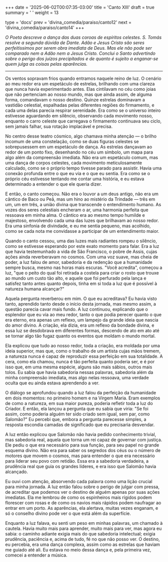 +++
date = '2025-06-02T00:07:35-03:00'
title = 'Canto XIII'
draft = true
summary = ' '
weight = 13

type = 'docs'
prev = 'divina_comedia/paraiso/canto12'
next = 'divina_comedia/paraiso/canto14'
+++

_O Poeta descreve a dança das duas coroas de espíritos celestes. S. Tomás resolve a segunda dúvida de Dante. Adão e Jesus Cristo são seres perfeitíssimos por serem obra imediata de Deus. Mas ele não pode ser comparado nem a Adão nem a Jesus Cristo. Conclui o Santo advertindo sobre o perigo dos juízos precipitados e de quanto é sujeito a enganar-se quem julga as coisas pelas aparências._

---

Os ventos sopravam frios quando entramos naquele reino de luz. O cenário ao meu redor era um espetáculo de estrelas, brilhando com uma clareza que nunca havia experimentado antes. Elas cintilavam no céu como joias que não pertenciam ao nosso mundo, mas que ainda assim, de alguma forma, comandavam o nosso destino. Quinze estrelas dominavam a vastidão celestial, espalhadas pelas diferentes regiões do firmamento, e cada uma delas parecia respirar serenidade. Era como se o universo inteiro estivesse aguardando em silêncio, observando cada movimento nosso, enquanto o carro celeste que carregava o firmamento continuava seu ciclo, sem jamais falhar, sua rotação implacável e precisa.

No centro desse teatro cósmico, algo chamava minha atenção — o brilho incomum de uma constelação, como se duas figuras celestes se sobrepusessem em um espetáculo de dança. As estrelas dançavam ao redor de um ponto fixo, desenhando no céu um símbolo, um mapa para algo além da compreensão imediata. Não era um espetáculo comum, mas uma dança de corpos celestes, cada movimento meticulosamente calculado, como se o próprio tempo tivesse parado para assistir. Havia uma conexão profunda entre o que eu via e o que eu sentia. Era como se o próprio céu estivesse tentando me contar uma história, e eu estava determinado a entender o que ele queria dizer.

E então, o canto começou. Não era o louvor a um deus antigo, não era um cântico de Baco ou Peã, mas um hino ao mistério da Trindade — três em um, um em três, a união divina que transcende o entendimento humano. As vozes dos seres celestiais encheram o ar, uma harmonia perfeita que ressoava em minha alma. O cântico era ao mesmo tempo humilde e majestoso, envolvendo cada uma das luzes que brilhavam ao nosso redor. Era uma sinfonia de divindade, e eu me sentia pequeno, mas acolhido, como se cada nota me convidasse a participar de um entendimento maior.

Quando o canto cessou, uma das luzes mais radiantes rompeu o silêncio, como se estivesse esperando por este exato momento para falar. Era a luz que havia testemunhado a vida de São Francisco, o pobre de Assis, cujas ações ainda reverberavam no cosmos. Com uma voz suave, mas cheia de poder, a luz falou de amor, sabedoria e da redenção que a humanidade sempre busca, mesmo nas horas mais escuras. "Você acredita", começou a luz, "que o peito do qual foi retirada a costela para criar o rosto que trouxe ao mundo um custo tão alto, e aquele que foi perfurado pela lança e satisfez tanto antes quanto depois, tinha em si toda a luz que é possível à natureza humana alcançar?"

Aquela pergunta reverberou em mim. O que eu acreditava? Eu havia visto tanto, aprendido tanto desde o início desta jornada, mas mesmo assim, a questão parecia cavar mais fundo. A luz continuou, explicando que o esplendor que eu via ao meu redor, tanto o que podia perecer quanto o que era eterno, era apenas um reflexo, um lampejo da grande ideia que nascia do amor divino. A criação, ela dizia, era um reflexo da bondade divina, e essa luz se desdobrava em diferentes formas, descendo de ato em ato até se tornar algo tão fugaz quanto os eventos que moldam o mundo mortal.

Ela explicou que tudo ao nosso redor, toda a criação, era moldada por uma ideia superior, mas que, como o trabalho de um artista cujas mãos tremem, a natureza nunca é capaz de reproduzir essa perfeição em sua totalidade. A cera, como ela chamou, nunca é tão perfeita quanto poderia ser, e é por isso que, em uma mesma espécie, alguns são mais sábios, outros mais tolos. Eu sabia que havia sabedoria nessas palavras, sabedoria além da minha compreensão imediata, mas algo nelas ressoava, uma verdade oculta que eu ainda estava aprendendo a ver.

O diálogo se aprofundou quando a luz falou da perfeição da humanidade em dois momentos: no primeiro homem e na Virgem Maria. Eram exemplos de como a natureza, em sua maior pureza, poderia refletir toda a luz do Criador. E então, ela lançou a pergunta que eu sabia que viria: "Se foi assim, como poderia alguém ter sido criado sem igual, sem par, como Salomão?" Eu percebi que, embora a pergunta parecesse simples, a resposta escondia camadas de significado que eu precisaria desvendar.

A luz então explicou que Salomão não havia pedido conhecimento trivial, mas sabedoria real, aquela que torna um rei capaz de governar com justiça. Ele pediu o que era necessário para sua função, para seu papel no grande esquema divino. Não era para saber os segredos dos céus ou o número de motores que movem o cosmos, mas para entender o que era necessário para liderar seu povo com retidão. Essa era a sabedoria verdadeira, a prudência real que guia os grandes líderes, e era isso que Salomão havia alcançado.

Eu ouvi com atenção, absorvendo cada palavra como uma lição crucial para minha jornada. A luz então falou sobre o perigo de julgar com pressa, de acreditar que podemos ver o destino de alguém apenas por suas ações imediatas. Ela me lembrou de como os espinheiros mais rígidos podem florescer com rosas e de como os navios mais rápidos podem naufragar ao entrar em um porto. As aparências, ela alertava, muitas vezes enganam, e só o conselho divino pode ver o que está além da superfície.

Enquanto a luz falava, eu senti um peso em minhas palavras, um chamado à cautela. Havia muito mais para aprender, muito mais para ver, mas agora eu sabia: o caminho adiante exigia mais do que sabedoria intelectual; exigia prudência, paciência e, acima de tudo, fé no que não posso ver. O destino, eu percebia, era uma dança complexa, assim como as estrelas que haviam me guiado até ali. Eu estava no meio dessa dança e, pela primeira vez, comecei a entender a música.